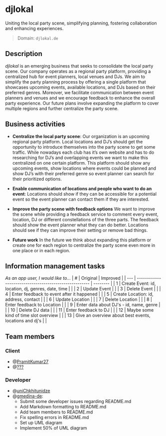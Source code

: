 # djlokal
Uniting the local party scene, simplifying planning, fostering collaboration and enhancing experiences.

>Domain: `djlokal.de`

## Description
*djlokal* is an emerging business that seeks to consolidate the local party scene. 
Our company operates as a regional party platform, providing a centralized hub for event planners, local venues and DJs. 
We aim to simplify the party planning process by offering a single platform that showcases upcoming events, available locations, and DJs based on their preferred genres. 
Moreover, we facilitate communication between event planners and venues and we encourage feedback to enhance the overall party experience. 
Our future plans involve expanding the platform to cover multiple regions and further centralize the party scene.

## Business activities
- **Centralize the local party scene**:
Our organization is an upcoming regional party platform. 
Local locations and DJ’s should get the opportunity to introduce themselves into the party scene to get some traffic. 
While nowadays each club has it’s own website and has to do researching for DJ’s and overlapping events we want to make this centralized on one certain platform. 
This platform should show any upcoming events, show locations where events could be planned and show DJ’s with their preferred genre so event planner can search for their prioritized options.

- **Enable communication of locations and people who want to do an event**:
Locations should show if they can be accessible for a potential event so the event planner can contact them if they are interested.

- **Improve the party scene with feedback options**
We want to improve the scene while providing a feedback service to comment every event, location, DJ or different constellations of the three parts. 
The feedback should show the event planner what they can do better. 
Locations should see if they can improve their setting or remove bad things.

- **Future work**
In the future we think about expanding this platform or create one for each region to centralize the party scene even more in one place or in each region.

## Information management tasks
*As an app user, I would like to...*
| #   | Original                                               | Improved |
| --- | ------------------------------------------------------ | -------- |
| 1   | Create Event: id, location, dj, genres, date, time     |          |
| 2   | Update Event                                           |          |
| 3   | Delete Event                                           |          |
| 4   | Enter feedback to event after it happened              |          |
| 5   | Create Location: id, address, contact                  |          |
| 6   | Update Location                                        |          |
| 7   | Delete Location                                        |          |
| 8   | Enter feedback to Location                             |          |
| 9   | Enter data about DJ's - id, name, genre                |          |
| 10  | Delete DJ data                                         |          |
| 11  | Enter feedback to DJ                                   |          |
| 12  | Maybe some kind of time slot overview                  |          |
| 13  | Give an overview about best events, locations and dj's |          |

## Team members
### Client
- @[PramitKumar27](https://github.com/PramitKumar27)
- @[???](https://github.com/???)
### Developer
- @[uniChkhitunidze](https://github.com/uniChkhitunidze)
- @[gmedina-de](https://github.com/gmedina-de): 
  - Submit some developer issues regarding README.md
  - Add Markdown formatting to README.md
  - Add team members to README.md
  - Fix spelling errors in README.md
  - Set up UML diagram
  - Implement 50% of UML diagram
